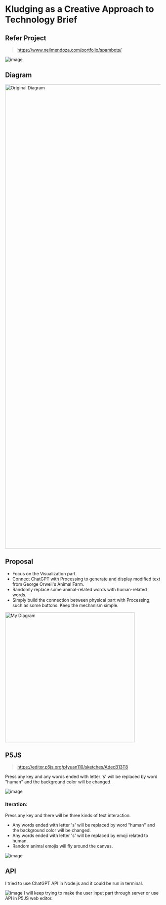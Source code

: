 # Kludging as a Creative Approach to Technology Brief

## Refer Project
> https://www.neilmendoza.com/portfolio/spambots/

![image](https://github.com/pfyuan110/CT3-FA23/assets/113642868/b81ead66-52dc-48be-a51e-838e229f447a)

## Diagram

<img width="1496" alt="Original Diagram" src="https://github.com/pfyuan110/CT3-FA23/assets/113642868/2f802b19-ea16-4b08-8bf3-6752548fba67">

## Proposal
- Focus on the Visualization part.
- Connect ChatGPT with Processing to generate and display modified text from George Orwell's Animal Farm.
- Randomly replace some animal-related words with human-related words.
- Simply build the connection between physical part with Processing, such as some buttons. Keep the mechanism simple.

<img width="419" alt="My Diagram" src="https://github.com/pfyuan110/CT3-FA23/assets/113642868/45cc5b3b-d178-443a-a421-3549fc2289ed">

## P5JS
> https://editor.p5js.org/pfyuan110/sketches/AdecB13T8

Press any key and any words ended with letter 's' will be replaced by word "human" and the background color will be changed.

![image](https://github.com/pfyuan110/CT3-FA23/assets/113642868/f5455f1a-db55-4d24-9d8e-e39891af7df1)

### Iteration:
Press any key and there will be three kinds of text interaction. 
- Any words ended with letter 's' will be replaced by word "human" and the background color will be changed.
- Any words ended with letter 's' will be replaced by emoji related to human.
- Random animal emojis will fly around the canvas.

![image](https://github.com/pfyuan110/CT3-FA23/assets/113642868/0db09d95-2e15-40b7-823b-5c3a5039a8bc)


## API
I tried to use ChatGPT API in Node.js and it could be run in terminal.

![image](https://github.com/pfyuan110/CT3-FA23/assets/113642868/b88f4c7a-dca5-4042-b36c-d9965b699782)
I will keep trying to make the user input part through server or use API in P5JS web editor.
